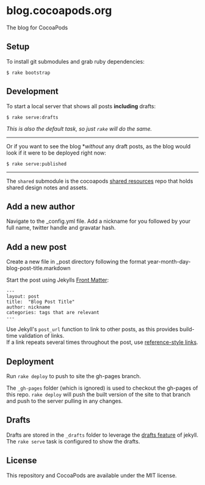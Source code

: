 # blog.cocoapods.org

The blog for CocoaPods

## Setup

To install git submodules and grab ruby dependencies:

```
$ rake bootstrap
```

## Development

To start a local server that shows all posts **including** drafts:

```
$ rake serve:drafts
```

_This is also the default task, so just `rake` will do the same._

----

Or if you want to see the blog **without* any draft posts, as the blog would
look if it were to be deployed right now:

```
$ rake serve:published
```

----

The `shared` submodule is the cocoapods [shared
resources](https://github.com/CocoaPods/shared_resources) repo that holds
shared design notes and assets.

## Add a new author

Navigate to the _config.yml file.
Add a nickname for you followed by your full name, twitter handle and gravatar hash.

## Add a new post

Create a new file in _post directory following the format year-month-day-blog-post-title.markdown

Start the post using Jekylls [Front Matter](http://jekyllrb.com/docs/frontmatter/):

```
---
layout: post
title:  "Blog Post Title"
author: nickname
categories: tags that are relevant
---
```

Use Jekyll's `post_url` function to link to other posts, as this provides build-time validation of links.  
If a link repeats several times throughout the post, use [reference-style links](https://www.markdownguide.org/basic-syntax/#reference-style-links).

## Deployment

Run `rake deploy` to push to site the gh-pages branch.

The `_gh-pages` folder (which is ignored) is used to checkout the gh-pages of
this repo. `rake deploy` will push the built version of the site to that branch
and push to the server pulling in any changes.

## Drafts

Drafts are stored in the `_drafts` folder to leverage the [drafts feature] of
jekyll. The `rake serve` task is configured to show the drafts.

[drafts feature]: http://jekyllrb.com/docs/drafts/


## License

This repository and CocoaPods are available under the MIT license.
